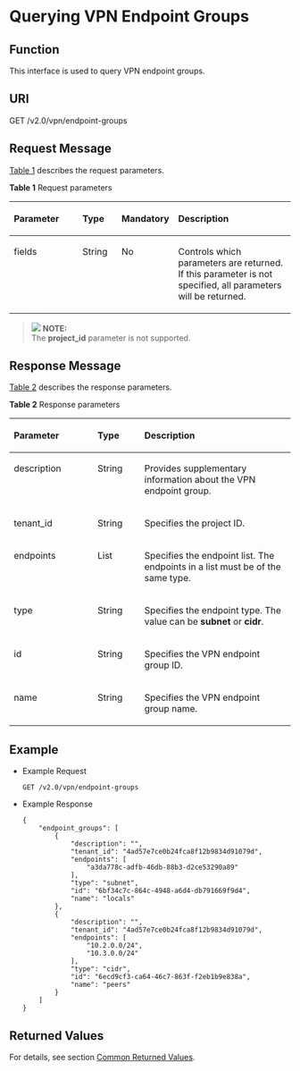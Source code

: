 # Querying VPN Endpoint Groups<a name="en_topic_0093011518"></a>

## **Function**<a name="en-us_topic_0053740015_section45028263"></a>

This interface is used to query VPN endpoint groups.

## URI<a name="en-us_topic_0053740015_section2601186"></a>

GET /v2.0/vpn/endpoint-groups

## Request Message<a name="en-us_topic_0053740015_section9369539"></a>

[Table 1](#en-us_topic_0053740015_table20501377)  describes the request parameters.

**Table  1**  Request parameters

<a name="en-us_topic_0053740015_table20501377"></a>
<table><thead align="left"><tr id="en-us_topic_0053740015_row59628243"><th class="cellrowborder" valign="top" width="25.507449255074494%" id="mcps1.2.5.1.1"><p id="en-us_topic_0053740015_p65158399"><a name="en-us_topic_0053740015_p65158399"></a><a name="en-us_topic_0053740015_p65158399"></a>Parameter</p>
</th>
<th class="cellrowborder" valign="top" width="14.288571142885711%" id="mcps1.2.5.1.2"><p id="en-us_topic_0053740015_p43339000"><a name="en-us_topic_0053740015_p43339000"></a><a name="en-us_topic_0053740015_p43339000"></a>Type</p>
</th>
<th class="cellrowborder" valign="top" width="14.288571142885711%" id="mcps1.2.5.1.3"><p id="en-us_topic_0053740015_p20798117"><a name="en-us_topic_0053740015_p20798117"></a><a name="en-us_topic_0053740015_p20798117"></a>Mandatory</p>
</th>
<th class="cellrowborder" valign="top" width="45.91540845915409%" id="mcps1.2.5.1.4"><p id="en-us_topic_0053740015_p6925935"><a name="en-us_topic_0053740015_p6925935"></a><a name="en-us_topic_0053740015_p6925935"></a>Description</p>
</th>
</tr>
</thead>
<tbody><tr id="en-us_topic_0053740015_row24129853"><td class="cellrowborder" valign="top" width="25.507449255074494%" headers="mcps1.2.5.1.1 "><p id="en-us_topic_0053740015_p8361080"><a name="en-us_topic_0053740015_p8361080"></a><a name="en-us_topic_0053740015_p8361080"></a>fields</p>
</td>
<td class="cellrowborder" valign="top" width="14.288571142885711%" headers="mcps1.2.5.1.2 "><p id="en-us_topic_0053740015_p6158855"><a name="en-us_topic_0053740015_p6158855"></a><a name="en-us_topic_0053740015_p6158855"></a>String</p>
</td>
<td class="cellrowborder" valign="top" width="14.288571142885711%" headers="mcps1.2.5.1.3 "><p id="en-us_topic_0053740015_p29105235"><a name="en-us_topic_0053740015_p29105235"></a><a name="en-us_topic_0053740015_p29105235"></a>No</p>
</td>
<td class="cellrowborder" valign="top" width="45.91540845915409%" headers="mcps1.2.5.1.4 "><p id="en-us_topic_0053740015_p8713795"><a name="en-us_topic_0053740015_p8713795"></a><a name="en-us_topic_0053740015_p8713795"></a>Controls which parameters are returned. If this parameter is not specified, all parameters will be returned.</p>
</td>
</tr>
</tbody>
</table>

>![](/images/icon-note.gif) **NOTE:**   
>The  **project\_id**  parameter is not supported.  

## Response Message<a name="en-us_topic_0053740015_section17216995"></a>

[Table 2](#en-us_topic_0053740015_table34728767)  describes the response parameters.

**Table  2**  Response parameters

<a name="en-us_topic_0053740015_table34728767"></a>
<table><thead align="left"><tr id="en-us_topic_0053740015_row34760343"><th class="cellrowborder" valign="top" width="29.76%" id="mcps1.2.4.1.1"><p id="en-us_topic_0053740015_p64124362"><a name="en-us_topic_0053740015_p64124362"></a><a name="en-us_topic_0053740015_p64124362"></a>Parameter</p>
</th>
<th class="cellrowborder" valign="top" width="16.67%" id="mcps1.2.4.1.2"><p id="en-us_topic_0053740015_p26690871"><a name="en-us_topic_0053740015_p26690871"></a><a name="en-us_topic_0053740015_p26690871"></a>Type</p>
</th>
<th class="cellrowborder" valign="top" width="53.57000000000001%" id="mcps1.2.4.1.3"><p id="en-us_topic_0053740015_p31780825"><a name="en-us_topic_0053740015_p31780825"></a><a name="en-us_topic_0053740015_p31780825"></a>Description</p>
</th>
</tr>
</thead>
<tbody><tr id="en-us_topic_0053740015_row24110047"><td class="cellrowborder" valign="top" width="29.76%" headers="mcps1.2.4.1.1 "><p id="en-us_topic_0053740015_p6756797"><a name="en-us_topic_0053740015_p6756797"></a><a name="en-us_topic_0053740015_p6756797"></a>description</p>
</td>
<td class="cellrowborder" valign="top" width="16.67%" headers="mcps1.2.4.1.2 "><p id="en-us_topic_0053740015_p10429724"><a name="en-us_topic_0053740015_p10429724"></a><a name="en-us_topic_0053740015_p10429724"></a>String</p>
</td>
<td class="cellrowborder" valign="top" width="53.57000000000001%" headers="mcps1.2.4.1.3 "><p id="en-us_topic_0053740015_p45492604"><a name="en-us_topic_0053740015_p45492604"></a><a name="en-us_topic_0053740015_p45492604"></a>Provides supplementary information about the VPN endpoint group.</p>
</td>
</tr>
<tr id="en-us_topic_0053740015_row6780253"><td class="cellrowborder" valign="top" width="29.76%" headers="mcps1.2.4.1.1 "><p id="en-us_topic_0053740015_p12329649"><a name="en-us_topic_0053740015_p12329649"></a><a name="en-us_topic_0053740015_p12329649"></a>tenant_id</p>
</td>
<td class="cellrowborder" valign="top" width="16.67%" headers="mcps1.2.4.1.2 "><p id="en-us_topic_0053740015_p59177513"><a name="en-us_topic_0053740015_p59177513"></a><a name="en-us_topic_0053740015_p59177513"></a>String</p>
</td>
<td class="cellrowborder" valign="top" width="53.57000000000001%" headers="mcps1.2.4.1.3 "><p id="en-us_topic_0053740015_p38888871"><a name="en-us_topic_0053740015_p38888871"></a><a name="en-us_topic_0053740015_p38888871"></a>Specifies the project ID.</p>
</td>
</tr>
<tr id="en-us_topic_0053740015_row14455523"><td class="cellrowborder" valign="top" width="29.76%" headers="mcps1.2.4.1.1 "><p id="en-us_topic_0053740015_p30046694"><a name="en-us_topic_0053740015_p30046694"></a><a name="en-us_topic_0053740015_p30046694"></a>endpoints</p>
</td>
<td class="cellrowborder" valign="top" width="16.67%" headers="mcps1.2.4.1.2 "><p id="en-us_topic_0053740015_p17863121"><a name="en-us_topic_0053740015_p17863121"></a><a name="en-us_topic_0053740015_p17863121"></a>List</p>
</td>
<td class="cellrowborder" valign="top" width="53.57000000000001%" headers="mcps1.2.4.1.3 "><p id="en-us_topic_0053740015_p27863937"><a name="en-us_topic_0053740015_p27863937"></a><a name="en-us_topic_0053740015_p27863937"></a>Specifies the endpoint list. The endpoints in a list must be of the same type.</p>
</td>
</tr>
<tr id="en-us_topic_0053740015_row49448848"><td class="cellrowborder" valign="top" width="29.76%" headers="mcps1.2.4.1.1 "><p id="en-us_topic_0053740015_p45933772"><a name="en-us_topic_0053740015_p45933772"></a><a name="en-us_topic_0053740015_p45933772"></a>type</p>
</td>
<td class="cellrowborder" valign="top" width="16.67%" headers="mcps1.2.4.1.2 "><p id="en-us_topic_0053740015_p29648085"><a name="en-us_topic_0053740015_p29648085"></a><a name="en-us_topic_0053740015_p29648085"></a>String</p>
</td>
<td class="cellrowborder" valign="top" width="53.57000000000001%" headers="mcps1.2.4.1.3 "><p id="en-us_topic_0053740015_p39601516"><a name="en-us_topic_0053740015_p39601516"></a><a name="en-us_topic_0053740015_p39601516"></a>Specifies the endpoint type. The value can be <strong id="en-us_topic_0053740015_b126583707521264"><a name="en-us_topic_0053740015_b126583707521264"></a><a name="en-us_topic_0053740015_b126583707521264"></a>subnet</strong>&nbsp;or&nbsp;<strong id="en-us_topic_0053740015_b191796307321264"><a name="en-us_topic_0053740015_b191796307321264"></a><a name="en-us_topic_0053740015_b191796307321264"></a>cidr</strong>.</p>
</td>
</tr>
<tr id="en-us_topic_0053740015_row20869327"><td class="cellrowborder" valign="top" width="29.76%" headers="mcps1.2.4.1.1 "><p id="en-us_topic_0053740015_p12693918"><a name="en-us_topic_0053740015_p12693918"></a><a name="en-us_topic_0053740015_p12693918"></a>id</p>
</td>
<td class="cellrowborder" valign="top" width="16.67%" headers="mcps1.2.4.1.2 "><p id="en-us_topic_0053740015_p21574462"><a name="en-us_topic_0053740015_p21574462"></a><a name="en-us_topic_0053740015_p21574462"></a>String</p>
</td>
<td class="cellrowborder" valign="top" width="53.57000000000001%" headers="mcps1.2.4.1.3 "><p id="en-us_topic_0053740015_p17455632"><a name="en-us_topic_0053740015_p17455632"></a><a name="en-us_topic_0053740015_p17455632"></a>Specifies the VPN endpoint group ID.</p>
</td>
</tr>
<tr id="en-us_topic_0053740015_row22882960"><td class="cellrowborder" valign="top" width="29.76%" headers="mcps1.2.4.1.1 "><p id="en-us_topic_0053740015_p41580444"><a name="en-us_topic_0053740015_p41580444"></a><a name="en-us_topic_0053740015_p41580444"></a>name</p>
</td>
<td class="cellrowborder" valign="top" width="16.67%" headers="mcps1.2.4.1.2 "><p id="en-us_topic_0053740015_p12572829"><a name="en-us_topic_0053740015_p12572829"></a><a name="en-us_topic_0053740015_p12572829"></a>String</p>
</td>
<td class="cellrowborder" valign="top" width="53.57000000000001%" headers="mcps1.2.4.1.3 "><p id="en-us_topic_0053740015_p13543581"><a name="en-us_topic_0053740015_p13543581"></a><a name="en-us_topic_0053740015_p13543581"></a>Specifies the VPN endpoint group name.</p>
</td>
</tr>
</tbody>
</table>

## Example<a name="en-us_topic_0053740015_section20735233"></a>

-   Example Request

    ```
    GET /v2.0/vpn/endpoint-groups
    ```


-   Example Response

    ```
    {
        "endpoint_groups": [
            {
                "description": "",
                "tenant_id": "4ad57e7ce0b24fca8f12b9834d91079d",
                "endpoints": [
                    "a3da778c-adfb-46db-88b3-d2ce53290a89"
                ],
                "type": "subnet",
                "id": "6bf34c7c-864c-4948-a6d4-db791669f9d4",
                "name": "locals"
            },
            {
                "description": "",
                "tenant_id": "4ad57e7ce0b24fca8f12b9834d91079d",
                "endpoints": [
                    "10.2.0.0/24",
                    "10.3.0.0/24"
                ],
                "type": "cidr",
                "id": "6ecd9cf3-ca64-46c7-863f-f2eb1b9e838a",
                "name": "peers"
            }
        ]
    }
    ```


## Returned Values<a name="section6578292"></a>

For details, see section  [Common Returned Values](common-returned-values.md).

